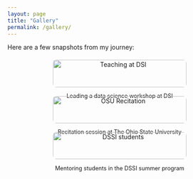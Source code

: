 ```yaml
---
layout: page
title: "Gallery"
permalink: /gallery/
---
```


Here are a few snapshots from my journey:

<div style="display: flex; flex-wrap: wrap; gap: 20px; justify-content: center; margin-top: 20px;">

  <div style="flex: 1 1 300px; max-width: 300px; text-align: center;">
    <img src="/assets/img/dsi_workshop.jpg" alt="Teaching at DSI" style="width: 100%; border-radius: 8px;">
    <p style="font-size: 0.9em;">Leading a data science workshop at DSI</p>
  </div>

  <div style="flex: 1 1 300px; max-width: 300px; text-align: center;">
    <img src="/assets/img/osu_recitation.jpg" alt="OSU Recitation" style="width: 100%; border-radius: 8px;">
    <p style="font-size: 0.9em;">Recitation session at The Ohio State University</p>
  </div>

  <div style="flex: 1 1 300px; max-width: 300px; text-align: center;">
    <img src="/assets/img/dssi_group.jpg" alt="DSSI students" style="width: 100%; border-radius: 8px;">
    <p style="font-size: 0.9em;">Mentoring students in the DSSI summer program</p>
  </div>

</div>
